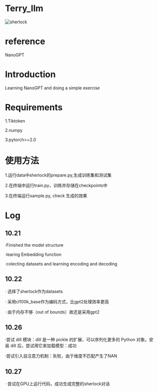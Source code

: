 # Terry_llm
![sherlock](https://github.com/user-attachments/assets/cef5675e-d60e-479f-a9be-8e8ca75935d5)

# reference
NanoGPT

# Introduction
Learning NanoGPT and doing a simple exercise

# Requirements
1.Tiktoken

2.numpy

3.pytorch>=2.0

# 使用方法
1.运行data中sherlock的prepare.py,生成训练集和测试集

2.在终端中运行train.py，训练并存储在checkpoints中

3.在终端运行sample.py, check 生成的效果

# Log
## 10.21
·Finished the model structure

·learing Embedding function

·colecting datasets and learning encoding and decoding
## 10.22
· 选择了sherlock作为datasets

· 采用cl100k_base作为编码方式，比gpt2处理效率更高

· 由于内存不够（out of bounds）故还是采用gpt2

## 10.26
·尝试 dill 模块：dill 是一种 pickle 的扩展，可以序列化更多的 Python 对象。安装 dill 后，尝试用它来加载模型：成功

·尝试引入自注意力机制：失败，由于维度不匹配产生了NAN

## 10.27
· 尝试在GPU上运行代码，成功生成完整的sherlock对话

